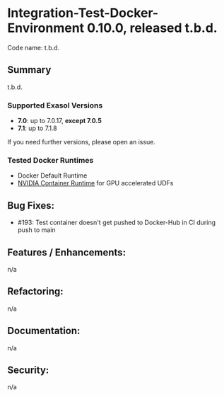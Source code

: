 # Integration-Test-Docker-Environment 0.10.0, released  t.b.d.

Code name: t.b.d.

## Summary
t.b.d.

### Supported Exasol Versions

* **7.0**: up to 7.0.17, **except 7.0.5**
* **7.1**: up to 7.1.8

If you need further versions, please open an issue.

### Tested Docker Runtimes

- Docker Default Runtime
- [NVIDIA Container Runtime](https://github.com/NVIDIA/nvidia-container-runtime) for GPU accelerated UDFs

## Bug Fixes:

 - #193: Test container doesn't get pushed to Docker-Hub in CI during push to main

## Features / Enhancements:

n/a

## Refactoring:

n/a

## Documentation:

n/a

## Security:

n/a